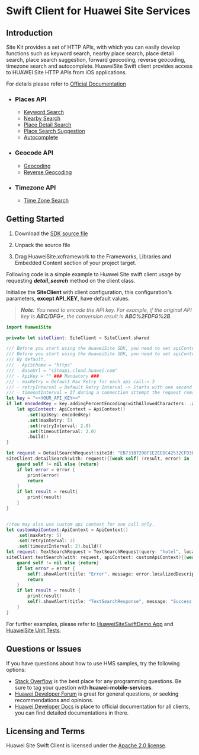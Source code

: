 # Swift Client for Huawei Site Services

## Introduction

Site Kit provides a set of HTTP APIs, with which you can easily develop functions such as keyword search, nearby place search, place detail search, place search suggestion, forward geocoding, reverse geocoding, timezone search and autocomplete. HuaweiSite Swift client provides access to HUAWEI Site HTTP APIs from iOS applications.

For details please refer to [Official Documentation](https://developer.huawei.com/consumer/en/doc/development/HMSCore-Guides/web-api-introduction-0000001050162828) 

- ### Places API

    - [Keyword Search](https://developer.huawei.com/consumer/en/doc/development/HMSCore-References/webapi-keyword-search-0000001050161916)
    - [Nearby Search](https://developer.huawei.com/consumer/en/doc/development/HMSCore-References/webapi-nearby-search-0000001050163873)
    - [Place Detail Search](https://developer.huawei.com/consumer/en/doc/development/HMSCore-References/webapi-detail-search-0000001050161918)
    - [Place Search Suggestion](https://developer.huawei.com/consumer/en/doc/development/HMSCore-References/webapi-query-suggestion-0000001050161966)
    - [Autocomplete](https://developer.huawei.com/consumer/en/doc/development/HMSCore-References/autocomplete-0000001052250492)

- ### Geocode API

    - [Geocoding](https://developer.huawei.com/consumer/en/doc/development/HMSCore-References/webapi-forward-geo-0000001050163921)
    - [Reverse Geocoding](https://developer.huawei.com/consumer/en/doc/development/HMSCore-References/webapi-reverse-geo-0000001050161968)

- ### Timezone API

    - [Time Zone Search](https://developer.huawei.com/consumer/en/doc/development/HMSCore-References/webapi-time-zone-0000001050161920)


## Getting Started

1. Download the [SDK source file](/HuaweiSite.xcframework.zip)

2. Unpack the source file

3. Drag HuaweiSite.xcframework to the Frameworks, Libraries and Embedded Content section of your project target.

Following code is a simple example to Huawei Site swift client usage by requesting ***detail_search*** method on the client class.

Initialize the **SiteClient** with client configuration, this configuration's parameters, **except API_KEY**, have default values.

> ***Note:** You need to encode the API key. For example, if the original API key is **ABC/DFG+**, the conversion result is **ABC%2FDFG%2B**.*


```swift
import HuaweiSite

private let siteClient: SiteClient = SiteClient.shared

/// Before you start using the HuaweiSite SDK, you need to set apiContext instance.
/// Before you start using the HuaweiSite SDK, you need to set apiContext instance.
/// By default,
/// - ApiScheme = "https"
/// - BaseUrl = "siteapi.cloud.huawei.com"
/// - ApiKey = "" ### Mandatory ###
/// - maxRetry = Default Max Retry for each api call-> 3
/// - retryInterval = Default Retry Interval -> Starts with one second then multiplies with 1.5 with each call
/// - timeoutInterval = If during a connection attempt the request remains idle for longer than the timeout interval, the request is considered to have timed out. The default timeout interval is 60 seconds.
let key = "<<YOUR_API_KEY>>"
if let encodedKey = key.addingPercentEncoding(withAllowedCharacters: .alphanumerics){
    let apiContext: ApiContext = ApiContext()
        .set(apiKey: encodedKey)
        .set(maxRetry: 5)
        .set(retryInterval: 2.0)
        .set(timeoutInterval: 2.0)
        .build()
}

let request = DetailSearchRequest(siteId: "EB731B7298F1E2EEDC42532CFD3B8E32", language: "en", children: true)
siteClient.detailSearch(with: request){[weak self] (result, error) in
    guard self != nil else {return}
    if let error = error {
        print(error)
        return
    }
    if let result = result{
        print(result)
    }
}


//You may also use custom api context for one call only.
let customApiContext:ApiContext = ApiContext()
    .set(maxRetry: 5)
    .set(retryInterval: 2)
    .set(timeoutInterval: 2).build()
let request: TextSearchRequest = TextSearchRequest(query: "hotel", location: Coordinate(lat: 50.705085, lng:3.159491), radius: 500, hwPoiType: HwLocationType.HOTEL, countryCode: "FR", language: "en", pageSize: 1, pageIndex: 1, children: true)
siteClient.textSearch(with: request, apiContext: customApiContext){[weak self] (result, error) in
    guard self != nil else {return}
    if let error = error {
        self?.showAlert(title: "Error", message: error.localizedDescription)
        return
    }
    if let result = result {
        print(result)
        self?.showAlert(title: "TextSearchResponse", message: "Success!")
    }
}
```

For further examples, please refer to [HuaweiSiteSwiftDemo App](/HuaweiSiteSwiftDemo) and [HuaweiSite Unit Tests](/HuaweiSite/HuaweiSiteTests).

## Questions or Issues

If you have questions about how to use HMS samples, try the following options:

- [Stack Overflow](https://stackoverflow.com/questions/tagged/huawei-mobile-services) is the best place for any programming questions. Be sure to tag your question with **huawei-mobile-services**.
- [Huawei Developer Forum](https://forums.developer.huawei.com/forumPortal/en/home) is great for general questions, or seeking recommendations and opinions.
- [Huawei Developer Docs](https://developer.huawei.com/consumer/en/) is place to official documentation for all clients, you can find detailed documentations in there.

## Licensing and Terms

Huawei Site Swift Client is licensed under the [Apache 2.0 license](LICENSE).
